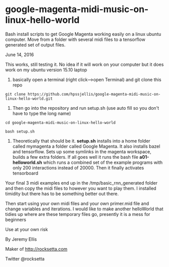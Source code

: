 # google-magenta-midi-music-on-linux-hello-world
Bash install scripts to get Google Magenta working easily on a linux ubuntu computer. Move from a folder with several midi files to a tensorflow generated set of output files. 



June 14, 2016

This works, still testing it. No idea if it will work on your computer but it does work on my ubuntu version 15.10 laptop


1. basically open a terminal (right click-->open Terminal) and git clone this repo

```
git clone https://github.com/hpssjellis/google-magenta-midi-music-on-linux-hello-world.git
```

1. Then go into the repository and run setup.sh (use auto fill so you don't have to type the long name)

```
cd google-magenta-midi-music-on-linux-hello-world

bash setup.sh
```

1. Theoretically that should be it. **setup.sh** installs into a home folder called mymagenta a folder called Google Magenta. It also installs bazel and tensorflow. Sets up some symlinks in the magenta workspace, builds a few extra folders. If all goes well it runs the bash file **a01-helloworld.sh** which runs a combined set of the example programs with only 200 interactions instead of 20000. Then it finally activates tensorboard

Your final 3 midi examples end up in the /tmp/basic_rnn_generated folder and then copy the midi files to however you want to play them. I installed timidity but there has to be something better out there.


Then start using your own midi files and your own primer.mid file and change variables and iterations. I would like to make another helloWorld that tidies up where are these temporary files go, presently it is a mess for beginners







Use at your own risk

By Jeremy Ellis

Maker of http://rocksetta.com

Twitter @rocksetta


